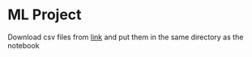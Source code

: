# ML Project

Download csv files from [link](https://drive.google.com/drive/folders/1VOt5-2CzPFZjstP_ZGxhDPnfC0gyGGji?usp=sharing) and put them in the same directory as the notebook
